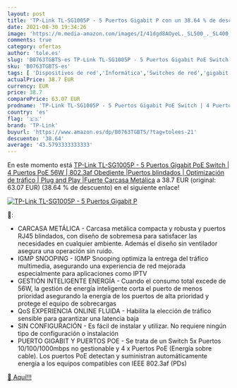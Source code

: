 ```yaml
---
layout: post
title: 'TP-Link TL-SG1005P - 5 Puertos Gigabit P con un 38.64 % de descuento'
date: 2021-08-30 19:34:26
image: 'https://m.media-amazon.com/images/I/41dgd8AOyeL._SL500_._SL400_.jpg'
comments: true
category: ofertas
author: 'tole.es'
slug: 'B0763TGBTS-es TP-Link TL-SG1005P - 5 Puertos Gigabit PoE Switch | 4...'
sku: 'B0763TGBTS-es'
tags: [ 'Dispositivos de red','Informática','Switches de red','gigabit','tp-link', ]
actualPrice: 38.7 EUR
currency: EUR
price: 38.7
comparePrice: 63.07 EUR
prodname: 'TP-Link TL-SG1005P - 5 Puertos Gigabit PoE Switch | 4 Puertos PoE 56W | 802.3af Obediente |Puertos blindados | Optimización de tráfico | Plug and Play |Fuerte Carcasa Metálica'
country: 'es'
flag: '🇪🇸'
brand: 'TP-Link'
buyurl: 'https://www.amazon.es/dp/B0763TGBTS/?tag=tolees-21'
descuento: '38.64'
average: '43.5793333333333'
---
```


En este momento está [TP-Link TL-SG1005P - 5 Puertos Gigabit PoE Switch | 4 Puertos PoE 56W | 802.3af Obediente |Puertos blindados | Optimización de tráfico | Plug and Play |Fuerte Carcasa Metálica](https://www.amazon.es/dp/B0763TGBTS/?tag=tolees-21) a 38.7 EUR (original: 63.07 EUR) (38.64 %  de descuento) en el siguiente enlace!

[![TP-Link TL-SG1005P - 5 Puertos Gigabit P](https://m.media-amazon.com/images/I/41dgd8AOyeL._SL500_._SL400_.jpg)](https://www.amazon.es/dp/B0763TGBTS/?tag=tolees-21)

🔎:

- CARCASA METÁLICA - Carcasa metálica compacta y robusta y puertos RJ45 blindados, con diseño de sobremesa para satisfacer las necesidades en cualquier ambiente. Además el diseño sin ventilador asegura una operación sin ruido.
- IGMP SNOOPING - IGMP Snooping optimiza la entrega del tráfico multimedia, asegurando una experiencia de red mejorada especialmente para aplicaciones como IPTV
- GESTIÓN INTELIGENTE ENERGÍA - Cuando el consumo total excede de 56W, la gestión de energía inteligente corta el puerto de menos prioridad asegurando la energía de los puertos de alta prioridad y protege el equipo de sobrecargas
- QoS EXPERIENCIA ONLINE FLUIDA - Habilita la elección de tráfico sensible para garantizar una latencia baja
- SIN CONFIGURACIÓN - Es fácil de instalar y utilizar. No requiere ningún tipo de configuración o instalación
- PUERTO GIGABIT Y PUERTOS POE - Se trata de un Switch 5x Puertos 10/100/1000mbps no gestionable y 4 x Puertos PoE (Energía sobre cable). Los puertos PoE detectan y suministran automáticamente energía a los equipos compatibles con IEEE 802.3af (PDs)

[🛒 Aquí!!!](https://www.amazon.es/dp/B0763TGBTS/?tag=tolees-21)
